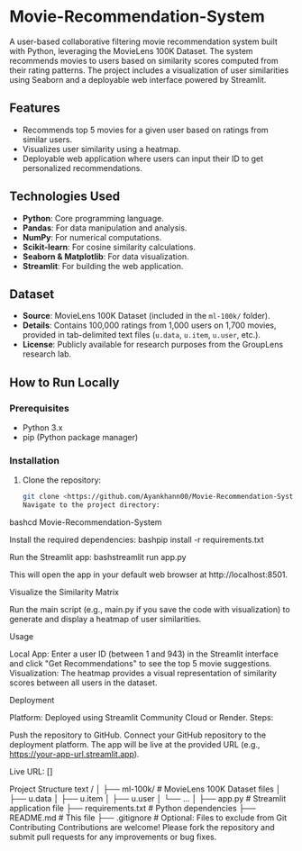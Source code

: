 # Movie-Recommendation-System
A user-based collaborative filtering movie recommendation system built with Python, leveraging the MovieLens 100K Dataset. The system recommends movies to users based on similarity scores computed from their rating patterns. The project includes a visualization of user similarities using Seaborn and a deployable web interface powered by Streamlit.

## Features
- Recommends top 5 movies for a given user based on ratings from similar users.
- Visualizes user similarity using a heatmap.
- Deployable web application where users can input their ID to get personalized recommendations.

## Technologies Used
- **Python**: Core programming language.
- **Pandas**: For data manipulation and analysis.
- **NumPy**: For numerical computations.
- **Scikit-learn**: For cosine similarity calculations.
- **Seaborn & Matplotlib**: For data visualization.
- **Streamlit**: For building the web application.

## Dataset
- **Source**: MovieLens 100K Dataset (included in the `ml-100k/` folder).
- **Details**: Contains 100,000 ratings from 1,000 users on 1,700 movies, provided in tab-delimited text files (`u.data`, `u.item`, `u.user`, etc.).
- **License**: Publicly available for research purposes from the GroupLens research lab.

## How to Run Locally

### Prerequisites
- Python 3.x
- pip (Python package manager)

### Installation
1. Clone the repository:
   ```bash
   git clone <https://github.com/Ayankhann00/Movie-Recommendation-System/edit/main/README.md>
   Navigate to the project directory:
bashcd Movie-Recommendation-System

Install the required dependencies:
bashpip install -r requirements.txt

Run the Streamlit app:
bashstreamlit run app.py

This will open the app in your default web browser at http://localhost:8501.



Visualize the Similarity Matrix

Run the main script (e.g., main.py if you save the code with visualization) to generate and display a heatmap of user similarities.

Usage

Local App: Enter a user ID (between 1 and 943) in the Streamlit interface and click "Get Recommendations" to see the top 5 movie suggestions.
Visualization: The heatmap provides a visual representation of similarity scores between all users in the dataset.

Deployment

Platform: Deployed using Streamlit Community Cloud or Render.
Steps:

Push the repository to GitHub.
Connect your GitHub repository to the deployment platform.
The app will be live at the provided URL (e.g., https://your-app-url.streamlit.app).


Live URL: []

Project Structure
text /
│
├── ml-100k/                # MovieLens 100K Dataset files
│   ├── u.data
│   ├── u.item
│   ├── u.user
│   └── ...
│
├── app.py                 # Streamlit application file
├── requirements.txt       # Python dependencies
├── README.md              # This file
├── .gitignore             # Optional: Files to exclude from Git
Contributing
Contributions are welcome! Please fork the repository and submit pull requests for any improvements or bug fixes.
